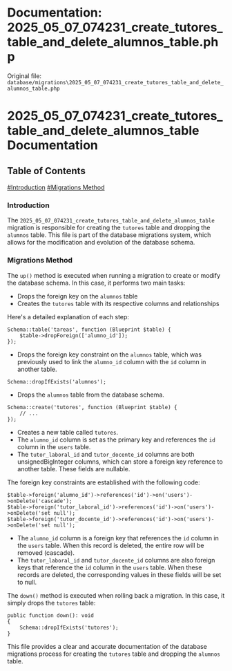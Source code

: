 # Documentation: 2025_05_07_074231_create_tutores_table_and_delete_alumnos_table.php

Original file: `database/migrations\2025_05_07_074231_create_tutores_table_and_delete_alumnos_table.php`

# 2025_05_07_074231_create_tutores_table_and_delete_alumnos_table Documentation

## Table of Contents
[#Introduction](#introduction)
[#Migrations Method](#migrations-method)

### Introduction

The `2025_05_07_074231_create_tutores_table_and_delete_alumnos_table` migration is responsible for creating the `tutores` table and dropping the `alumnos` table. This file is part of the database migrations system, which allows for the modification and evolution of the database schema.

### Migrations Method

The `up()` method is executed when running a migration to create or modify the database schema. In this case, it performs two main tasks:

* Drops the foreign key on the `alumnos` table
* Creates the `tutores` table with its respective columns and relationships

Here's a detailed explanation of each step:

```
Schema::table('tareas', function (Blueprint $table) {
    $table->dropForeign(['alumno_id']);
});
```

* Drops the foreign key constraint on the `alumnos` table, which was previously used to link the `alumno_id` column with the `id` column in another table.

```
Schema::dropIfExists('alumnos');
```

* Drops the `alumnos` table from the database schema.

```
Schema::create('tutores', function (Blueprint $table) {
    // ...
});
```

* Creates a new table called `tutores`.
* The `alumno_id` column is set as the primary key and references the `id` column in the `users` table.
* The `tutor_laboral_id` and `tutor_docente_id` columns are both unsignedBigInteger columns, which can store a foreign key reference to another table. These fields are nullable.

The foreign key constraints are established with the following code:

```
$table->foreign('alumno_id')->references('id')->on('users')->onDelete('cascade');
$table->foreign('tutor_laboral_id')->references('id')->on('users')->onDelete('set null');
$table->foreign('tutor_docente_id')->references('id')->on('users')->onDelete('set null');
```

* The `alumno_id` column is a foreign key that references the `id` column in the `users` table. When this record is deleted, the entire row will be removed (cascade).
* The `tutor_laboral_id` and `tutor_docente_id` columns are also foreign keys that reference the `id` column in the `users` table. When these records are deleted, the corresponding values in these fields will be set to null.

The `down()` method is executed when rolling back a migration. In this case, it simply drops the `tutores` table:

```
public function down(): void
{
    Schema::dropIfExists('tutores');
}
```

This file provides a clear and accurate documentation of the database migrations process for creating the `tutores` table and dropping the `alumnos` table.
